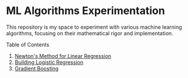 # ML Algorithms Experimentation

This repository is my space to experiment with various machine learning algorithms, focusing on their mathematical rigor and implementation.

Table of Contents

1. [Newton's Method for Linear Regression](https://github.com/Nakshjainsonigara/MLAE/blob/main/Newtons%20method.ipynb)
2. [Building Logistic Regression](https://github.com/Nakshjainsonigara/MLAE/blob/main/Logistic.ipynb)
3. [Gradient Boosting](https://github.com/Nakshjainsonigara/MLAE/blob/main/Gradient_boosting.ipynb)







